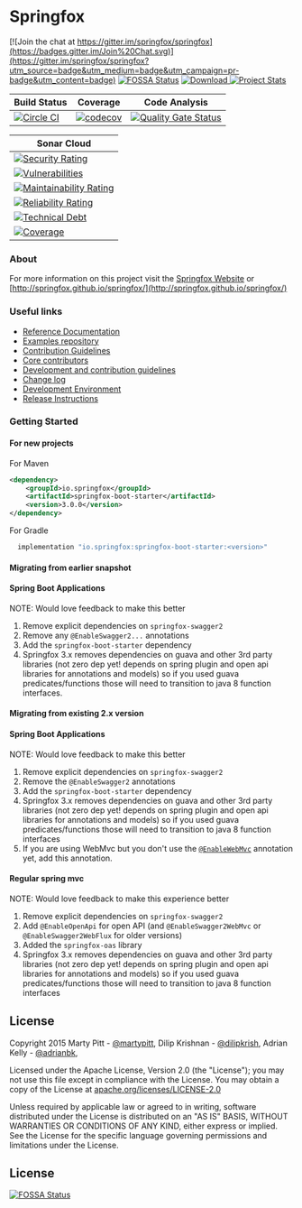 # Springfox

[![Join the chat at https://gitter.im/springfox/springfox](https://badges.gitter.im/Join%20Chat.svg)](https://gitter.im/springfox/springfox?utm_source=badge&utm_medium=badge&utm_campaign=pr-badge&utm_content=badge)
[![FOSSA Status](https://app.fossa.io/api/projects/git%2Bgithub.com%2Fspringfox%2Fspringfox.svg?type=shield)](https://app.fossa.io/projects/git%2Bgithub.com%2Fspringfox%2Fspringfox?ref=badge_shield)
[ ![Download](https://api.bintray.com/packages/springfox/maven-repo/springfox/images/download.svg) ](https://bintray.com/springfox/maven-repo/springfox/_latestVersion) 
[![Project Stats](https://www.openhub.net/p/springfox/widgets/project_thin_badge.gif)](https://www.openhub.net/p/springfox)

| Build Status  | Coverage   | Code Analysis |
|---|---|---|
|[![Circle CI](https://circleci.com/gh/springfox/springfox/tree/master.svg?style=svg)](https://circleci.com/gh/springfox/springfox/tree/master)|[![codecov](https://codecov.io/gh/springfox/springfox/branch/master/graph/badge.svg)](https://codecov.io/gh/springfox/springfox) |[![Quality Gate Status](https://sonarcloud.io/api/project_badges/measure?project=springfox_springfox&metric=alert_status)](https://sonarcloud.io/dashboard?id=springfox_springfox)|

| Sonar Cloud |
|------------ |
|[![Security Rating](https://sonarcloud.io/api/project_badges/measure?project=springfox_springfox&metric=security_rating)](https://sonarcloud.io/dashboard?id=springfox_springfox)|
|[![Vulnerabilities](https://sonarcloud.io/api/project_badges/measure?project=springfox_springfox&metric=vulnerabilities)](https://sonarcloud.io/dashboard?id=springfox_springfox)|
|[![Maintainability Rating](https://sonarcloud.io/api/project_badges/measure?project=springfox_springfox&metric=sqale_rating)](https://sonarcloud.io/dashboard?id=springfox_springfox)|
|[![Reliability Rating](https://sonarcloud.io/api/project_badges/measure?project=springfox_springfox&metric=reliability_rating)](https://sonarcloud.io/dashboard?id=springfox_springfox)|
|[![Technical Debt](https://sonarcloud.io/api/project_badges/measure?project=springfox_springfox&metric=sqale_index)](https://sonarcloud.io/dashboard?id=springfox_springfox)|
|[![Coverage](https://sonarcloud.io/api/project_badges/measure?project=springfox_springfox&metric=coverage)](https://sonarcloud.io/dashboard?id=springfox_springfox)|

### About
For more information on this project visit the [Springfox Website](http://springfox.io) or
 [http://springfox.github.io/springfox/](http://springfox.github.io/springfox/)

### Useful links
- [Reference Documentation](http://springfox.io)
- [Examples repository](https://github.com/springfox/springfox-demos)
- [Contribution Guidelines](https://github.com/springfox/springfox/wiki/Contribution-guidelines)
- [Core contributors](http://springfox.github.io/springfox/contributors.html)
- [Development and contribution guidelines](https://github.com/martypitt/swagger-springmvc/wiki/Development)
- [Change log](docs/release-notes.md)
- [Development Environment](http://springfox.github.io/springfox/docs/current/#development-environment)
- [Release Instructions](http://springfox.github.io/springfox/docs/current/#releasing)

### Getting Started

#### For new projects
For Maven
```xml 
<dependency>
    <groupId>io.springfox</groupId>
    <artifactId>springfox-boot-starter</artifactId>
    <version>3.0.0</version>
</dependency>

```

For Gradle
```gradle 
  implementation "io.springfox:springfox-boot-starter:<version>"
```
#### Migrating from earlier snapshot 
#### Spring Boot Applications
NOTE: Would love feedback to make this better
1. Remove explicit dependencies on `springfox-swagger2`
2. Remove any `@EnableSwagger2...` annotations
3. Add the `springfox-boot-starter` dependency
4. Springfox 3.x removes dependencies on guava and other 3rd party libraries (not zero dep yet! depends on spring plugin
and open api libraries for annotations and models) so if you used guava predicates/functions those will need to 
transition to java 8 function interfaces.

#### Migrating from existing 2.x version
#### Spring Boot Applications
NOTE: Would love feedback to make this better
1. Remove explicit dependencies on `springfox-swagger2`
2. Remove the `@EnableSwagger2` annotations
3. Add the `springfox-boot-starter` dependency
4. Springfox 3.x removes dependencies on guava and other 3rd party libraries (not zero dep yet! depends on spring plugin
and open api libraries for annotations and models) so if you used guava predicates/functions those will need to 
transition to java 8 function interfaces 
5. If you are using WebMvc but you don't use the [`@EnableWebMvc`](https://docs.spring.io/spring-framework/docs/current/javadoc-api/org/springframework/web/servlet/config/annotation/EnableWebMvc.html) annotation yet, add this annotation.

#### Regular spring mvc  
NOTE: Would love feedback to make this experience better
1. Remove explicit dependencies on `springfox-swagger2`
2. Add `@EnableOpenApi` for open API (and `@EnableSwagger2WebMvc` or `@EnableSwagger2WebFlux` for older versions)  
3. Added the `springfox-oas` library 
4. Springfox 3.x removes dependencies on guava and other 3rd party libraries (not zero dep yet! depends on spring plugin
and open api libraries for annotations and models) so if you used guava predicates/functions those will need to 
transition to java 8 function interfaces 


License
-------

Copyright 2015 Marty Pitt - [@martypitt](https://github.com/martypitt), Dilip Krishnan - [@dilipkrish](https://github.com/dilipkrish),
Adrian Kelly -  [@adrianbk](https://github.com/adrianbk),

Licensed under the Apache License, Version 2.0 (the "License");
you may not use this file except in compliance with the License.
You may obtain a copy of the License at [apache.org/licenses/LICENSE-2.0](http://www.apache.org/licenses/LICENSE-2.0)

Unless required by applicable law or agreed to in writing, software
distributed under the License is distributed on an "AS IS" BASIS,
WITHOUT WARRANTIES OR CONDITIONS OF ANY KIND, either express or implied.
See the License for the specific language governing permissions and
limitations under the License.


## License
[![FOSSA Status](https://app.fossa.io/api/projects/git%2Bgithub.com%2Fspringfox%2Fspringfox.svg?type=large)](https://app.fossa.io/projects/git%2Bgithub.com%2Fspringfox%2Fspringfox?ref=badge_large)
